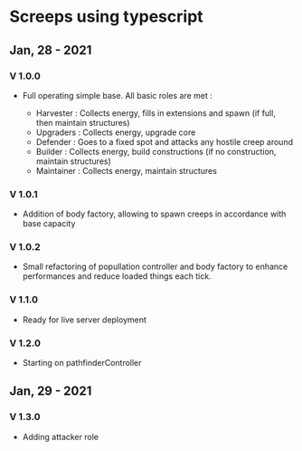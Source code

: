 # Screeps using typescript


## Jan, 28 - 2021

### V 1.0.0

- Full operating simple base. All basic roles are met :

    * Harvester : Collects energy, fills in extensions and spawn (if full, then maintain structures)
    * Upgraders : Collects energy, upgrade core
    * Defender : Goes to a fixed spot and attacks any hostile creep around
    * Builder : Collects energy, build constructions (if no construction, maintain structures)
    * Maintainer : Collects energy, maintain structures

### V 1.0.1

- Addition of body factory, allowing to spawn creeps in accordance with base capacity

### V 1.0.2

- Small refactoring of popullation controller and body factory to enhance performances and reduce loaded things each tick.

### V 1.1.0

- Ready for live server deployment


### V 1.2.0

- Starting on pathfinderController

## Jan, 29 - 2021

### V 1.3.0

- Adding attacker role
